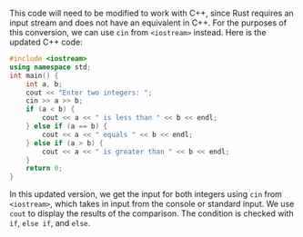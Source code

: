 This code will need to be modified to work with C++, since Rust requires an input stream and does not have an equivalent in C++. For the purposes of this conversion, we can use `cin` from `<iostream>` instead. Here is the updated C++ code:

```cpp
#include <iostream>
using namespace std;
int main() {
    int a, b;
    cout << "Enter two integers: ";
    cin >> a >> b;
    if (a < b) {
        cout << a << " is less than " << b << endl;
    } else if (a == b) {
        cout << a << " equals " << b << endl;
    } else if (a > b) {
        cout << a << " is greater than " << b << endl;
    }
    return 0;
}
```

In this updated version, we get the input for both integers using `cin` from `<iostream>`, which takes in input from the console or standard input. We use `cout` to display the results of the comparison. The condition is checked with `if`, `else if`, and `else`.
